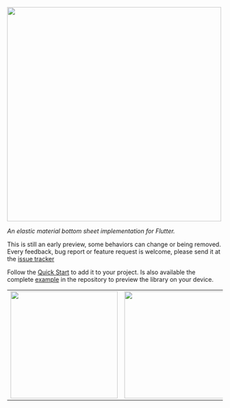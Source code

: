 <img src="https://github.com/mcrovero/rubber/raw/master/assets/rubber-logo-nopadding.jpg" width="500"/>

*An elastic material bottom sheet implementation for Flutter.*

This is still an early preview, some behaviors can change or being removed. Every feedback, bug report or feature request is welcome, please send it at the [issue tracker](https://github.com/mcrovero/rubber/issues)

Follow the [Quick Start](https://github.com/mcrovero/rubber/wiki/Quick-start) to add it to your project.
Is also available the complete [example](https://github.com/mcrovero/rubber/tree/master/example) in the repository to preview the library on your device.
<table>
  <tr>
    <td><img src="https://github.com/mcrovero/rubber/raw/master/assets/video1.gif" width="250"></td>
    <td><img src="https://github.com/mcrovero/rubber/raw/master/assets/video2.gif" width="250"></td>
  </tr>
</table>

